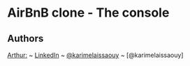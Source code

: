 # AirBnB clone - The console


## Authors

[Arthur:](https://github.com/karimelaissaouy) ~ [LinkedIn](https://www.linkedin.com/in/karimelaissaouy/) ~ [@karimelaissaouy](https://twitter.com/karimelaissaouy) ~ [@karimelaissaouy]

